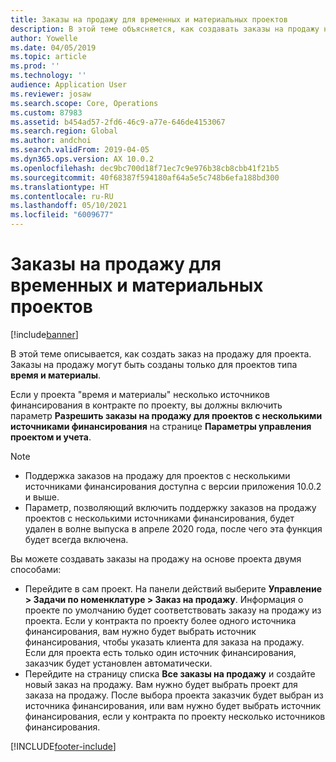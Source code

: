 ```yaml
---
title: Заказы на продажу для временных и материальных проектов
description: В этой теме объясняется, как создавать заказы на продажу на основе проектов для временных и материальных проектов.
author: Yowelle
ms.date: 04/05/2019
ms.topic: article
ms.prod: ''
ms.technology: ''
audience: Application User
ms.reviewer: josaw
ms.search.scope: Core, Operations
ms.custom: 87983
ms.assetid: b454ad57-2fd6-46c9-a77e-646de4153067
ms.search.region: Global
ms.author: andchoi
ms.search.validFrom: 2019-04-05
ms.dyn365.ops.version: AX 10.0.2
ms.openlocfilehash: dec9bc700d18f71ec7c9e976b38cb8cbb41f21b5
ms.sourcegitcommit: 40f68387f594180af64a5e5c748b6efa188bd300
ms.translationtype: HT
ms.contentlocale: ru-RU
ms.lasthandoff: 05/10/2021
ms.locfileid: "6009677"
---
```

# <a name="project-sales-orders-for-time-and-material-projects"></a>Заказы на продажу для временных и материальных проектов

[!include[banner](../includes/banner.md)]

В этой теме описывается, как создать заказ на продажу для проекта. Заказы на продажу могут быть созданы только для проектов типа **время и материалы**.

Если у проекта "время и материалы" несколько источников финансирования в контракте по проекту, вы должны включить параметр **Разрешить заказы на продажу для проектов с несколькими источниками финансирования** на странице **Параметры управления проектом и учета**. 

> [!NOTE]
> - Поддержка заказов на продажу для проектов с несколькими источниками финансирования доступна с версии приложения 10.0.2 и выше.
> - Параметр, позволяющий включить поддержку заказов на продажу проектов с несколькими источниками финансирования, будет удален в волне выпуска в апреле 2020 года, после чего эта функция будет всегда включена.

Вы можете создавать заказы на продажу на основе проекта двумя способами:

- Перейдите в сам проект. На панели действий выберите **Управление > Задачи по номенклатуре > Заказ на продажу**. Информация о проекте по умолчанию будет соответствовать заказу на продажу из проекта. Если у контракта по проекту более одного источника финансирования, вам нужно будет выбрать источник финансирования, чтобы указать клиента для заказа на продажу. Если для проекта есть только один источник финансирования, заказчик будет установлен автоматически.
- Перейдите на страницу списка **Все заказы на продажу** и создайте новый заказ на продажу. Вам нужно будет выбрать проект для заказа на продажу. После выбора проекта заказчик будет выбран из источника финансирования, или вам нужно будет выбрать источник финансирования, если у контракта по проекту несколько источников финансирования.



[!INCLUDE[footer-include](../includes/footer-banner.md)]
